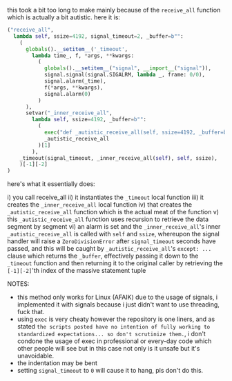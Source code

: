 this took a bit too long to make mainly because of the `receive_all` function which is actually a bit autistic. here it is:

```py
("receive_all",
  lambda self, ssize=4192, signal_timeout=2, _buffer=b"":
    (
      globals().__setitem__('_timeout',
        lambda time_, f, *args, **kwargs:
          (
            globals().__setitem__("signal", __import__("signal")),
            signal.signal(signal.SIGALRM, lambda _, frame: 0/0),
            signal.alarm(_time),
            f(*args, **kwargs),
            signal.alarm(0)
          )
      ),
      setvar("_inner_receive_all",
        lambda self, ssize=4192, _buffer=b"":
          (
            exec("def _autistic_receive_all(self, ssize=4192, _buffer=b''):\n\ttry: return [_autistic_receive_all(self, ssize, _buffer+data) if data else _buffer for data in [self.socket.recv(ssize)]][0]\n\texcept: return _buffer\nglobals()['_autistic_receive_all'] = _autistic_receive_all"),
            _autistic_receive_all
          )[1]
        ),
    _timeout(signal_timeout, _inner_receive_all(self), self, ssize),
    )[-1][-2]
)
```

here's what it essentially does:

i) you call receive_all
ii) it instantiates the `_timeout` local function
iii) it creates the `_inner_receive_all` local function
iv) that creates the `_autistic_receive_all` function which is the actual meat of the function
v) this `_autistic_receive_all` function uses recursion to retrieve the data segment by segment
vi) an alarm is set and the `_inner_receive_all`'s inner `_autistic_receive_all` is called with `self` and `ssize`, whereupon the signal handler will raise a `ZeroDivisionError` after `signal_timeout` seconds have passed, and this will be caught by `_autistic_receive_all`'s `except: ...` clause which returns the `_buffer`, effectively passing it down to the `_timeout` function and then returning it to the original caller by retrieving the `[-1][-2]`'th index of the massive statement tuple

NOTES:
- this method only works for Linux (AFAIK) due to the usage of signals, i implemented it with signals because i just didn't want to use threading, fuck that.
- using `exec` is very cheaty however the repository is one liners, and as stated `the scripts posted have no intention of fully working to standardized expectations... so don't scrutinize them.`, i don't condone the usage of exec in professional or every-day code which other people will see but in this case not only is it unsafe but it's unavoidable.
- the indentation may be bent
- setting `signal_timeout` to `0` will cause it to hang, pls don't do this.
